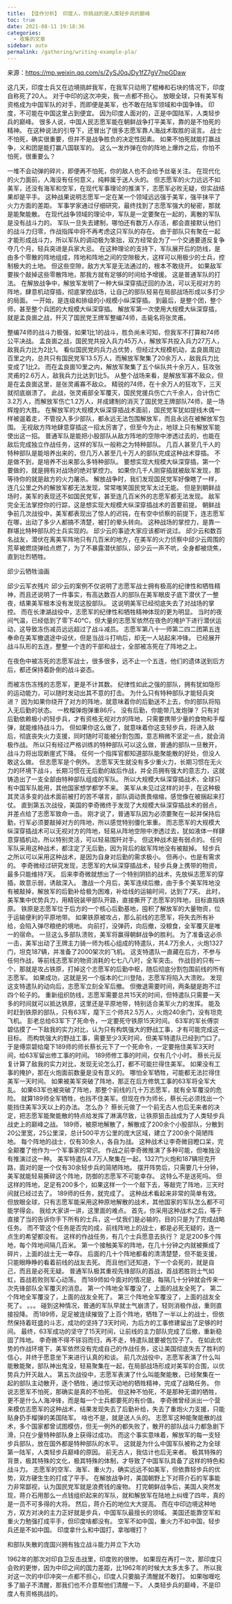 ```yaml
---
title: 【佳作分析】 印度人，你挑战的是人类轻步兵的巅峰
toc: true
date: 2021-08-11 19:18:36
categories: 
  - 收集的文章
sidebar: auto
permalink: /gathering/writing-example-pla/
---
```


来源：https://mp.weixin.qq.com/s/ZySJ0qJDy1fZ7gV7npGDaw


这几天，印度士兵又在边境挑衅我军，在我军只动用了棍棒和石块的情况下，印度自称死了20人。
对于中印的这次冲突，我一点都不担心。
放眼全球，只有美军有资格成为中国军队的对手，而即便是美军，也不敢在陆军领域和中国争锋。
印度，不可能在中国这里占到便宜。
因为印度人面对的，正是中国陆军，人类轻步兵的巅峰。 
很多人说，中国人民志愿军能在朝鲜战争打平美军，靠的是不怕死的精神。
在这种说法的引导下，还冒出了很多志愿军靠人海战术取胜的谣言。
战士不怕死，确实很重要，但并不是战争胜负的决定性因素。
如果不怕死就能打赢战争，义和团是能打赢八国联军的。
这么一发炸弹在你的阵地上爆炸之后，你怕不怕死，很重要么？ 


一堆不会动弹的碎片，即便再不怕死，你的敌人也不会给予丝毫关注。
在现代化的火力面前，人海没有任何意义，纯粹属于送人头的。
但志愿军的火力远远不如美军，还没有海军和空军，在现代军事理论的推演下，志愿军必败无疑，但实战结果却是平手。
这种战果说明志愿军一定在某一个领域远远强于美军，强平抹平了火力方面的差距。
军事学家通过仔细研究，最终找到了志愿军强大的秘密，那就是能聚能散。
在现代战争领域的理论中，军队是一定要聚在一起的，离散的军队是没有战斗力的。
军队一旦失去建制，哪怕还有数万人存活，都会直接默认他们的战斗力归零，作战指挥中将不再考虑这只军队的存在。
由于部队只有聚在一起才能形成战斗力，所以军队的调动极为笨拙，双方经常会为了一个交通要道反复争夺几个月，轻兵突进是兵家大忌。
在这种理论的支持下，军队展开后的防线，是由多个零散的阵地组成，阵地和阵地之间的空隙极大，这样可以用极少的士兵，控制极大的土地。
但这些空隙，敌方大军是无法通过的，根本不敢绕开。
如果敌军要挨个敲掉这些零散阵地，那我方就有足够的时间给予增援。
这是普通军队的打法。
在解放战争中，解放军发明了一种大纵深穿插迂回的办法，可以无视对方的阵地，肆意机动穿插，彻底掌控战场，让自己的部队轻易在局部战场形成以多打少的局面。
一开始，是连级和排级的小规模小纵深穿插。
到最后，是整个团，整个师，甚至整个兵团的大规模大纵深穿插。
解放军第一次使用大规模大纵深穿插，就是孟良崮之战，歼灭了国民党王牌军整编74师，击毙名将张灵甫。 


整编74师的战斗力极强，如果1比1的战斗，胜负尚未可知，但我军不打算和74师公平决战。
孟良崮之战，国民党共投入兵力45万人，解放军共投入兵力27万人，敌我兵力比为2比1。
看似国民党的兵力占优势，但经过大规模机动，孟良崮周边百里之内，总共只有国民党军13.5万人，而解放军聚集了20余万人，敌我兵力比变成了1比2。
而在孟良崮10里之内，解放军聚集了五个纵队共十余万人，狂攻张灵甫的2.6万人，敌我兵力比达到1比5。
从整个战场来看，是解放军寡不敌众，但是在孟良崮这里，是张灵甫寡不敌众。
精锐的74师，在十余万人的狂攻下，三天就彻底崩溃了。
此战，张灵甫部全军覆灭，国民党援兵伤亡六千余人，合计伤亡3.2万人，而解放军伤亡1.2万人，并成建制的消灭了国民党王牌部队74师，是一场辉煌的大胜。
在解放军的大规模大纵深穿插战术面前，国民党军犹如提线木偶一样被遛着走，不管投入多少部队，都永远无法包围解放军，而且永远在被解放军包围。
无视敌方阵地肆意穿插这一招太厉害了，但至今为止，地球上只有解放军能使出这一招。
普通军队是能把小股部队从敌方阵地的空隙中渗透过去的，也能在敌后完成独立作战任务，这样的军队一般称之为特种部队。
几百人甚至几千人的特种部队是能培养出来的，但几万人甚至几十万人的部队完成这种战术穿插。
不是做不到，是培养不出来那么多特种部队。
要想实现大规模大纵深穿插，第一个要做的，就是拥有对战场的绝对掌控力。
如果你几千人刚穿插就被敌军发现，那等待你的就是敌方的火力屠杀。
解放战争时，我们发现国民党军好像瞎了一样，连几公里之外的解放军都无法发现，常常嗤笑国民党军太过无能。
但是到朝鲜战场时，美军的表现还不如国民党军，甚至连几百米外的志愿军都无法发现。
敌军完全无法掌控你的行踪，这是想实现大规模大纵深穿插战术的首要前提。
朝鲜战争前几次战役中，美军都表现出了惊人的迟钝，在有空中侦察的前提下，连志愿军在哪，出动了多少人都搞不清楚，被打的晕头转向。
这种战场的掌控力，是靠一群堪比特种部队的士兵实现的。
邱少云的事迹大家应该都听说过。
邱少云和数百名战友，潜伏在离美军阵地只有几百米的地方，在美军的火力侦察中邱少云周围的荒草被燃烧弹给点燃了，为了不暴露潜伏部队，邱少云一声不吭，全身都被烧焦，直到壮烈牺牲。


邱少云牺牲油画 



邱少云军衣残片 
邱少云的案例不仅说明了志愿军战士拥有极高的纪律性和牺牲精神，而且还说明了一件事实，有高达数百人的部队在美军眼皮子底下潜伏了一整夜，结果美军根本没有发现这股部队。
这说明美军已经彻底失去了对战场的掌控。
而在长津湖战役中，志愿军的纪律性和牺牲精神体现的更为明显。
当时的夜间气温，已经低到了零下40℃，但大量的志愿军依然在夜色的掩护下进行潜伏运动，这导致冻伤减员远远超过了战斗减员。
志愿军第八十一师第二四二团第五连奉命在美军撤退途中设伏，但是当战斗打响后，却无一人站起来冲锋。
已经展开战斗队形的五连，整整一个连的干部和战士，全部被冻死在了阵地之上。 


在夜色中被冻死的志愿军战士，很多很多，远不止一个五连，他们的遗体送到后方后，都还保持着卧倒的战斗姿态。 


而被冻伤冻残的志愿军，更是不计其数。
纪律性如此之强的部队，拥有犹如隐形的运动能力，可以随时发动出其不意的打击。
为什么只有特种部队才能轻兵突进？
因为如果你绕开了对方的阵地，就意味着你的后勤送不上去，你的部队将陷入无后勤的状态。
一枚榴弹炮弹重86斤。
没有后勤，你能带几发炮弹？
只有对后勤依赖极小的轻步兵，才有资格无视对方的阵地，只需要携带少量的食物和手榴弹，就能维持战斗力。
但如果你这么做了，就意味着你这支轻步兵，将进入敌后，彻底丧失火力支援，同时随时可能被分割包围，意志稍微不坚定一点，就会消极作战。
所以只有经过严格训练的特种部队可以这么做，普通的部队一旦散开，战斗力将出现断崖式下降。
任何一个指挥官都知道部队能聚能散的好处，但没人敢这么做。
但志愿军是个例外。
志愿军天生就没有多少重火力，长期习惯在无火力的环境下战斗，长期习惯在无后勤的敌后作战，并全员拥有强大的意志力，这就铸造出了一支全部由特种部队组成的军队。
所以大规模大纵深穿插战术，全球只有中国军队能用，其他国家想学都学不来。
美军从未见过这样的对手，在这种极其灵活多变的战术面前被打的苦不堪言，部队调动畏畏缩缩，感觉像在被捆起来打仗。
直到第五次战役，美国的李奇微终于发现了大规模大纵深穿插战术的弱点，并差点给了志愿军致命一击。
刚才说了，普通军队因为必须要聚在一起并保持后勤，行军必须要敲掉对方的阵地，所以感觉特别僵化笨重。
而志愿军的大规模大纵深穿插战术可以无视对方的阵地，轻易从阵地空隙中渗透过去，犹如液体一样肆意穿插机动，所以特别灵活，可以轻易围歼对手。
但这种战术是有弱点的。
任何军队采用这种战术，都注定了无后勤，因为背后的敌军阵地没有被敲掉。
轻步兵之所以可以采用这种战术，是因为自身对后勤的需求极小。
但再小，也是有需求的。
李奇微经过研究发现，志愿军的大纵深穿插战术，轻步兵身上携带的物资，最多只能维持7天。
后来李奇微就想出了一个特别阴损的战术，先放纵志愿军的穿插，故意示弱，诱敌深入。
激战一个月后，美军连续后撤，由于多个美军阵地没有被敲掉，解放军的后勤补给极为困难，补给线的运输时间，达到了7天。
此时，美军集中优势兵力，用精锐装甲部队开路，直接撕开了志愿军的阵地，目标直指铁原。
铁原是志愿军位于后方的一个核心后勤基地，囤积了解放军的大量物资，位于运输便利的平原地带。
如果铁原被攻占，那么前线的志愿军，将失去所有补给，会陷入弹尽粮绝的境地。
向前打，没弹药，向后撤，没粮食，全军覆灭是唯一的宿命。
一旦这么多部队溃败，美军将赢得朝鲜战争的胜利。
为了准备这必杀一击，美军出动了王牌主力骑一师为核心组成的特遣队，共4.7万余人，火炮1327门，坦克187辆，并准备了2000架次的飞机。
这支特遣队一直藏在后方，不参与任何作战，等前线志愿军的物资消耗的七七八八时，全军突击。
作战目的只有一个，那就是攻占铁原，打掉这个志愿军的后勤中枢，随后彻底分割包围前线的所有志愿军。
如果成功，这就是另一个版本的仁川登陆，志愿军将陷入大溃败。
发现这支特遣队的动向后，志愿军立刻全军后撤。
但撤退需要时间，两条腿是跑不过四个轮子的。
重新组织防线，志愿军需要总共15天的时间，但特遣队只需要一天多的时间就可以抵达铁原，这里还是平原地带，特别适合美军火力的发挥。
能及时赶到铁原的部队，只有63军，麾下三个师共2.5万人，火炮240余门，没有坦克飞机。
彭老总给63军下了死命令，一定要死守铁原15天时间。
63军的军长傅崇碧估摸了一下敌我的实力对比，认为只有构筑强大的野战工事，才有可能完成这一目标。
而构筑强大的野战工事，需要至少3天时间，但美军特遣队已经到门口了。
于是傅崇碧给麾下189师的师长蔡长元下了一个死命令，一定要拖住美军3天时间，给63军留出修工事的时间。
189师修工事的时间，仅有几个小时。
蔡长元反复计算了敌我的实力对比，发现无论怎么打，都不可能拦得住美军。
如果没有工事的掩护，那在火炮面前数量是没有意义的。
哪怕全军牺牲，可能都无法拦得住美军一天时间。
如果被美军突破了阵地，那正在后方修筑工事的63军将全军大乱。
如果63军也被突破了阵地，那整个前线的几十万志愿军，就有全军覆没的危险。
就算189师全军牺牲，也挡不住美军。但现在作为师长，蔡长元必须找出一个能挡住美军3天以上的办法。
怎么办？
蔡长元做了一个前无古人也后无来者的决定，把志愿军能聚能散的特点给发挥了淋漓尽致，让铁原狙击战成为了人类轻步兵战史上的巅峰之战。
189师，被原地解散了，解散成了200余个小股部队，分散到20公里宽，25公里深，总计500平方公里的庞大区域，建立了200余个简陋阵地。
每个阵地的战士，仅有30余人，各自为战。
这种战术让李奇微目瞪口呆，完全颠覆了他作为一个军事家的常识。
作战之前李奇微推演了多种可能，但唯独没有推演过这一种。
美军特遣队4.7万人聚集在一起，1327门火炮和187辆坦克开路，面对的是一个仅有30余轻步兵的简陋阵地。
摆开阵势后，只需要几十分钟，美军就能轻易撕碎这个阵地，防御的志愿军不可能幸存。
这特么不是送死吗。
但这样的阵地，足足有200多个，如果这样一个一个敲下去，等敲完了阵地，三天时间就已经过去了。
189师的任务，就完成了。
这种战术看起来非常的简单有效。
但放眼全球，只有志愿军能采用这种原地解散的战术，其他国家的军队怎么都不可能学得会。
我给大家讲一讲，这里面的难点。
首先，你采用这种战术之后，等于直接了当的告诉你手下所有的士兵，这一仗我们是必输的，目的只是为了完成战略任务。
而不管这个任务是否完的成，前线阵地上的战士，都是必死无疑的，连一点生的希望都没有。
这样的作战任务，有几个士兵愿意去执行？
足足200多个阵地，每个阵地间隔几百米。
第一个接触美军的阵地，在几十分钟之内就被撕成了碎片，上面的战士无一幸存。
后面的几十个阵地都看的清清楚楚，但不能支援，只能眼睁睁的看着前线的战友去死。
而且他们还知道，下一个会死的，就是自己，而且是必死无疑。
普通军队极其重视先锋部队的首战，首战若胜则士气如虹，首战若败则军心动荡。
而189师如今面对的情况是，每隔几十分钟就会传来一次先锋部队全军覆灭的消息。
第一个阵地全军覆没了，上面的战友全死了。
第二个阵地全军覆没了，上面的战友全死了。
第三个阵地全军覆没了，上面的战友全死了。
。。。
碰到这种情况，普通的军队早就士气崩溃了，轻则消极作战，重则直接投降。
而189师，足足被连续摧毁了上百个阵地，牺牲了一半以上的战士，但依然保持着旺盛的斗志，成功的坚持了3天时间，为后方的工事修建留出了足够的时间。
最终，63军成功的坚守了15天时间，让前线的主力部队完成了后撤，重新稳固了阵地。
李奇微不得不铩羽而归，再不走，特遣队就要被包饺子了。
在如此优势的作战环境下，美军依然没有完成自己的作战任务，这让美国彻底失去了胜利的信心，并终于愿意坐下来进行认真的和谈。
前几次战役中，志愿军表演了什么叫能散能聚，部队神出鬼没，轻易聚集在一起，在局部战场形成对美军的合围，以优势兵力歼灭敌人。
第五次战役中，志愿军表演了什么叫能聚能散，已经聚集在一起的部队主动散开，逐个牺牲，通过惊天动地的牺牲精神，完成了战略任务。
你说志愿军不怕死，那确实是真的不怕死。
但这种不怕死，不是那种无谓的牺牲，更不是什么人海冲锋，而是每一个士兵都要死的有价值。
李奇微曾经派出一个营来模仿志愿军的这种战术，结果发现失去了后勤补给，失去了重炮火力支援，只能贴身扔手榴弹的美国陆军。
啥也不是，就是送人头的。
志愿军这种能聚能散的战术，多个国家都曾试图模仿，但无一例外的都失败了，散开的部队战斗力都急剧下滑，只在少量特种部队身上获得过成功。
而这个事实意味着，解放军的每一支轻步兵部队，放在国外都是特种部队的水平。
这就是为什么中国军队被称之为全球第一陆军，人类轻步兵巅峰的原因。
前无古人，我估计也后无来者。
极其特殊的背景，极其特殊的文化，极其特殊的体制，才导致了中国军队具备了这样的特色和战斗力。
志愿军的空军、海军、重火力，确实远远不如美军，但依靠轻步兵的优势，双方硬生生的打成了平手。
在解放战争时，美国朝野上下对蒋介石的军事能力非常鄙视，认为国民党军就是浪费钱的废物。
打完朝鲜战争后，美国人突然发现，蒋介石用那么一点钱组织起来的军队，就和解放军在陆地上纠缠了四年，真的是一员不可多得的大将。
然后，蒋介石的地位大大提高。
而在中印边境这种地方，双方对决的主力正好就是步兵，中国军队最擅长的领域。
美国还能靠空军和重火力勉强打成平手，但印度啥都没有。
空军不如中国，重火力不如中国，轻步兵还是不如中国。
印度拿什么和中国打，拿咖喱打？


和部队失散的庞国兴拥有独立战斗能力并立下大功

1962年的那次对印自卫反击战里，印度败的很惨。
如果现在再打一次，那印度只会败的更惨，因为中印之间的国力差距，比1962年的时候大太多太多了。
所以我对这一次的中印冲突一点都不担心，印度人只要脑子清醒就不敢打。
如果咖喱吃多了脑子不清醒，那我们也不介意帮他们清醒一下。
人类轻步兵的巅峰，不是印度人有资格挑战的。
